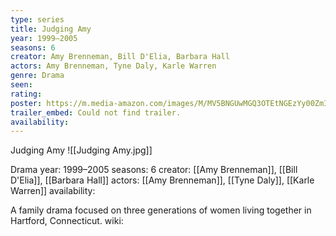 ```yaml
---
type: series
title: Judging Amy
year: 1999–2005
seasons: 6
creator: Amy Brenneman, Bill D'Elia, Barbara Hall
actors: Amy Brenneman, Tyne Daly, Karle Warren
genre: Drama
seen:
rating: 
poster: https://m.media-amazon.com/images/M/MV5BNGUwMGQ3OTEtNGEzYy00ZmIzLWE0NzUtZTFmZjNjY2QxYzdhXkEyXkFqcGdeQXVyNjc3MjQzNTI@._V1_SX300.jpg
trailer_embed: Could not find trailer.
availability:
---
```

Judging Amy
![[Judging Amy.jpg]]

Drama
year: 1999–2005
seasons: 6
creator: [[Amy Brenneman]], [[Bill D'Elia]], [[Barbara Hall]]
actors: [[Amy Brenneman]], [[Tyne Daly]], [[Karle Warren]]
availability:

A family drama focused on three generations of women living together in Hartford, Connecticut.
wiki: 



